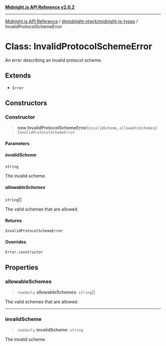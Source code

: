 [**Midnight.js API Reference v2.0.2**](../../../README.md)

***

[Midnight.js API Reference](../../../packages.md) / [@midnight-ntwrk/midnight-js-types](../README.md) / InvalidProtocolSchemeError

# Class: InvalidProtocolSchemeError

An error describing an invalid protocol scheme.

## Extends

- `Error`

## Constructors

### Constructor

> **new InvalidProtocolSchemeError**(`invalidScheme`, `allowableSchemes`): `InvalidProtocolSchemeError`

#### Parameters

##### invalidScheme

`string`

The invalid scheme.

##### allowableSchemes

`string`[]

The valid schemes that are allowed.

#### Returns

`InvalidProtocolSchemeError`

#### Overrides

`Error.constructor`

## Properties

### allowableSchemes

> `readonly` **allowableSchemes**: `string`[]

The valid schemes that are allowed.

***

### invalidScheme

> `readonly` **invalidScheme**: `string`

The invalid scheme.
